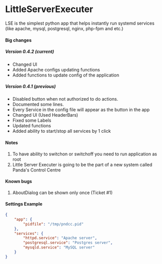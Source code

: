 # LittleServerExecuter
LSE is the simplest python app that helps instantly run systemd services
(like apache, mysql, postgresql, nginx, php-fpm and etc.)

#### Big changes

##### Version 0.4.2 (current)
 * Changed UI
 * Added Apache configs updating functions
 * Added functions to update config of the application

##### Version 0.4.1 (previous)
 * Disabled button when not authorized to do actions.
 * Documented some lines.
 * Every Service in the config file will appear as the button in the app
 * Changed UI (Used HeaderBars)
 * Fixed some Labels
 * Updated functions
 * Added ability to start/stop all services by 1 click


#### Notes

1. To have ability to switchon or switchoff you need to run application
as root
2. Little Server Executer is going to be the part
of a new system called Panda's Control Centre

#### Known bugs
1. AboutDialog can be shown only once (Ticket #1)

#### Settings Example
```json
{
	"app": {
		"pidfile": "/tmp/pndcc.pid"
	},
	"services": {
		"httpd.service": "Apache server",
		"postgresql.service": "Postgres server",
		"mysqld.service": "MySQL server"
	}
}
````
